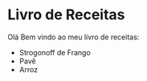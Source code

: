 # Livro de Receitas

Olá Bem vindo ao meu livro de receitas:

- Strogonoff de Frango
- Pavê 
- Arroz

